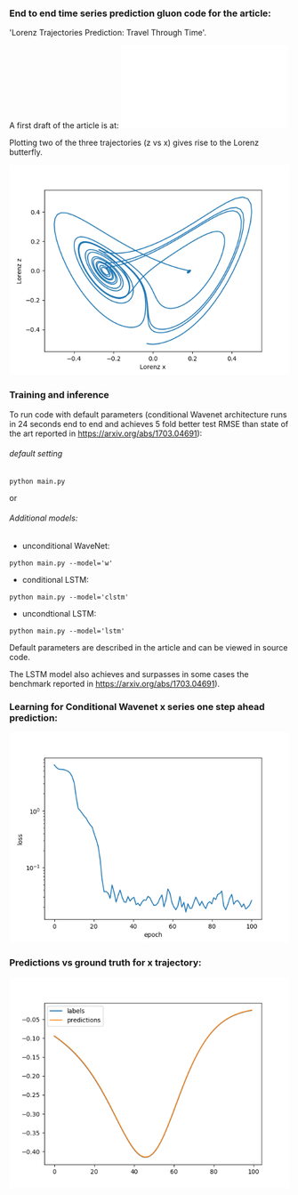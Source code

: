 ### End to end time series prediction gluon code for the article:

'Lorenz Trajectories Prediction: Travel Through Time'.

A first draft of the article is at:
![Lorenz_today](assets/Lorenz_today.pdf)

Plotting two of the three trajectories (z vs x) gives rise to the Lorenz butterfly.

![Lorenz_butterfly](assets/Lorenz_butterfly.png)

### Training and inference

To run code with default parameters (conditional Wavenet architecture runs in 24 seconds end to end and achieves 5 fold better test RMSE than state of the art reported in https://arxiv.org/abs/1703.04691): 

###### default setting
```
python main.py
``` 
or

###### Additional models:

- unconditional WaveNet: 
```
python main.py --model='w'
```
- conditional LSTM: 
```
python main.py --model='clstm'
```
- uncondtional LSTM: 
```
python main.py --model='lstm'
```

Default parameters are described in the article and can be viewed in source code. 

The LSTM model also achieves and surpasses in some cases the benchmark reported in https://arxiv.org/abs/1703.04691).

### Learning for Conditional Wavenet x series one step ahead prediction:

![losses_cw](assets/losses_cw.png)

### Predictions vs ground truth for x trajectory:

![preds_cwn](assets/preds_cwn.png)
